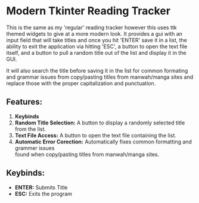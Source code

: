 # **Modern Tkinter Reading Tracker**

This is the same as my 'regular' reading tracker however this uses ttk themed widgets to give at a more modern look. It provides a gui with an input field that will take
titles and once you hit 'ENTER' save it in a list, the ability to exit the application via hitting 'ESC', a button to open the text file itself, and a button to pull a random title out of the list and display it in the GUI.

It will also search the title before saving it in the list for common formating and grammar issues from copy/pasting titles from manwah/manga sites and replace those with the proper capitalization
and punctuation.

## **Features:**
1. **Keybinds**
2. **Random Title Selection:** A button to display a randomly selected title from the list.
3. **Text File Access:** A button to open the text file containing the list.
4. **Automatic Error Corection:** Automatically fixes common formatting and grammer issues<br>
found when copy/pasting titles from manwah/manga sites.

## **Keybinds:**  
- **ENTER:** Submits Title
- **ESC:** Exits the program
